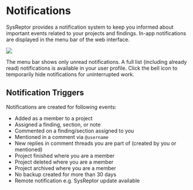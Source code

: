 # Notifications

SysReptor provides a notification system to keep you informed about important events related to your projects and findings. 
In-app notifications are displayed in the menu bar of the web interface.

![](/images/notifications.png)

The menu bar shows only unread notifications. A full list (including already read) notifications is available in your user profile.
Click the bell icon to temporarily hide notifications for uninterrupted work.




## Notification Triggers

Notifications are created for following events:

* Added as a member to a project
* Assigned a finding, section, or note
* Commented on a finding/section assigned to you
* Mentioned in a comment via `@username`
* New replies in comment threads you are part of (created by you or mentioned)
* Project finished where you are a member
* Project deleted where you are a member
* Project archived where you are a member
* No backup created for more than 30 days
* Remote notification e.g. SysReptor update available
